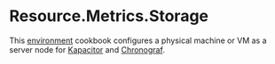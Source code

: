 # Resource.Metrics.Storage

This [environment](http://blog.vialstudios.com/the-environment-cookbook-pattern/#theenvironmentcookbook) cookbook configures
a physical machine or VM as a server node for [Kapacitor](https://www.influxdata.com/time-series-platform/kapacitor/)
and [Chronograf](https://www.influxdata.com/time-series-platform/chronograf/).
